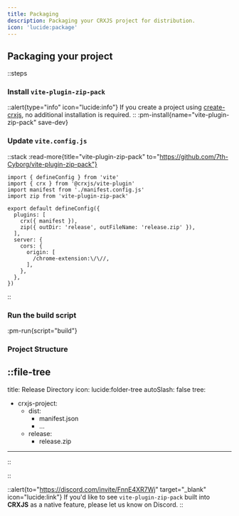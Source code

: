 ```yaml
---
title: Packaging
description: Packaging your CRXJS project for distribution.
icon: 'lucide:package'
---
```


## Packaging your project
::steps
### Install `vite-plugin-zip-pack`

::alert{type="info" icon="lucide:info"}
  If you create a project using [create-crxjs](/guide/installation/create-crxjs), no additional installation is required.
::
:pm-install{name="vite-plugin-zip-pack" save-dev}


### Update `vite.config.js`

::stack
:read-more{title="vite-plugin-zip-pack" to="https://github.com/7th-Cyborg/vite-plugin-zip-pack"}
```js{4, 9} [vite.config.js]
import { defineConfig } from 'vite'
import { crx } from '@crxjs/vite-plugin'
import manifest from './manifest.config.js'
import zip from 'vite-plugin-zip-pack'

export default defineConfig({
  plugins: [
    crx({ manifest }),
    zip({ outDir: 'release', outFileName: 'release.zip' }),
  ],
  server: {
    cors: {
      origin: [
        /chrome-extension:\/\//,
      ],
    },
  },
})
```
::
### Run the build script
:pm-run{script="build"}

### Project Structure

::file-tree
---
title: Release Directory
icon: lucide:folder-tree
autoSlash: false
tree:
  - crxjs-project:
    - dist:
      - manifest.json
      - ...
    - release:
      - release.zip
---
::

::

::alert{to="https://discord.com/invite/FnnE4XR7Wj" target="_blank" icon="lucide:link"}
  If you'd like to see `vite-plugin-zip-pack` built into **CRXJS** as a native feature, please let us know on Discord.
::


